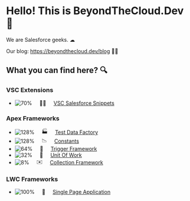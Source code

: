 # Hello! This is BeyondTheCloud.Dev 👋

We are Salesforce geeks. ☁︎

Our blog: https://beyondthecloud.dev/blog 🧑‍💻

## What you can find here? 🔍

### VSC Extensions
- <span style="display: flex; align-items: center; gap: 20px;">![70%](https://progress-bar.dev/70) 🧑‍💻 [VSC Salesforce Snippets](https://github.com/beyond-the-cloud-dev/vsc-salesforce-code-snippets)</span> 

### Apex Frameworks

- <span style="display: flex; align-items: center; gap: 20px;">![128%](https://progress-bar.dev/100) 🏭 [Test Data Factory](https://github.com/beyond-the-cloud-dev/apex-test-data-factory)</span>
- <span style="display: flex; align-items: center; gap: 20px;">![128%](https://progress-bar.dev/100) 📉 [Constants](https://github.com/beyond-the-cloud-dev/apex-consts)</span>
- <span style="display: flex; align-items: center; gap: 20px;">![64%](https://progress-bar.dev/64) 🔫 [Trigger Framework](https://github.com/beyond-the-cloud-dev/trigger-framework)</span>
- <span style="display: flex; align-items: center; gap: 20px;">![32%](https://progress-bar.dev/32) 💼 [Unit Of Work](https://github.com/beyond-the-cloud-dev/unit-of-work)</span>
 - <span style="display: flex; align-items: center; gap: 20px;">![8%](https://progress-bar.dev/8) ✉️ [Collection Framework]( https://github.com/beyond-the-cloud-dev/collection-framework)</span>
 


### LWC Frameworks
- <span style="display: flex; align-items: center; gap: 20px;">![100%](https://progress-bar.dev/100) 💆 [Single Page Application](https://github.com/beyond-the-cloud-dev/lwc-spa)</span>
